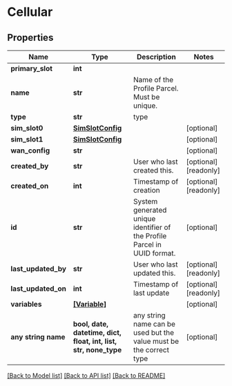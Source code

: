 # Cellular


## Properties
Name | Type | Description | Notes
------------ | ------------- | ------------- | -------------
**primary_slot** | **int** |  | 
**name** | **str** | Name of the Profile Parcel. Must be unique. | 
**type** | **str** | type | 
**sim_slot0** | [**SimSlotConfig**](SimSlotConfig.md) |  | [optional] 
**sim_slot1** | [**SimSlotConfig**](SimSlotConfig.md) |  | [optional] 
**wan_config** | **str** |  | [optional] 
**created_by** | **str** | User who last created this. | [optional] [readonly] 
**created_on** | **int** | Timestamp of creation | [optional] [readonly] 
**id** | **str** | System generated unique identifier of the Profile Parcel in UUID format. | [optional] 
**last_updated_by** | **str** | User who last updated this. | [optional] [readonly] 
**last_updated_on** | **int** | Timestamp of last update | [optional] [readonly] 
**variables** | [**[Variable]**](Variable.md) |  | [optional] 
**any string name** | **bool, date, datetime, dict, float, int, list, str, none_type** | any string name can be used but the value must be the correct type | [optional]

[[Back to Model list]](../README.md#documentation-for-models) [[Back to API list]](../README.md#documentation-for-api-endpoints) [[Back to README]](../README.md)


